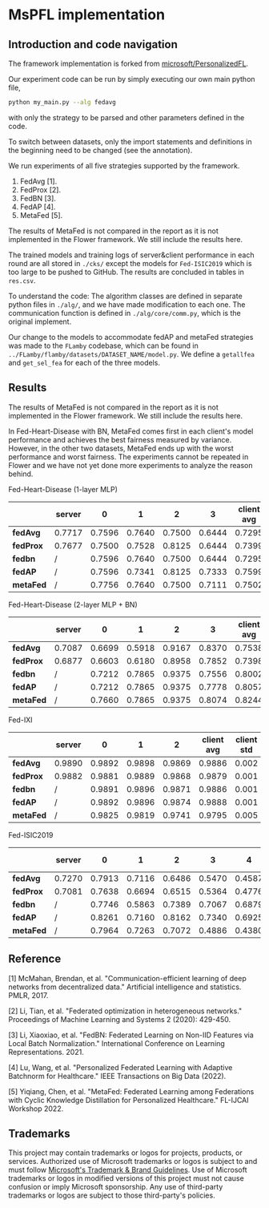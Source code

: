 # MsPFL implementation

## Introduction and code navigation

The framework implementation is forked from [microsoft/PersonalizedFL](https://github.com/microsoft/PersonalizedFL.git).

Our experiment code can be run by simply executing our own main python file,

````bash
python my_main.py --alg fedavg
````

with only the strategy to be parsed and other parameters defined in the code.

To switch between datasets, only the import statements and definitions in the beginning need to be changed (see the annotation).

We run experiments of all five strategies supported by the framework. 

1. FedAvg [1].
2. FedProx [2].
3. FedBN [3].
4. FedAP [4].
5. MetaFed [5].

The results of MetaFed is not compared in the report as it is not implemented in the Flower framework. We still include the results here.

The trained models and training logs of server&client performance in each round are all stored in `./cks/` except the models for `Fed-ISIC2019` which is too large to be pushed to GitHub. The results are concluded in tables in `res.csv`.

To understand the code: The algorithm classes are defined in separate python files in `./alg/`, and we have made modification to each one. The communication function is defined in `./alg/core/comm.py`, which is the original implement.

Our change to the models to accommodate fedAP and metaFed strategies was made to the `FLamby` codebase, which can be found in `../FLamby/flamby/datasets/DATASET_NAME/model.py`. We define a `getallfea` and `get_sel_fea` for each of the three models.

## Results

The results of MetaFed is not compared in the report as it is not implemented in the Flower framework. We still include the results here.

In Fed-Heart-Disease with BN, MetaFed comes first in each client's model performance and achieves the best fairness measured by variance. However, in the other two datasets, MetaFed ends up with the worst performance and worst fairness. The experiments cannot be repeated in Flower and we have not yet done more experiments to analyze the reason behind.

Fed-Heart-Disease (1-layer MLP)

|             | server | 0      | 1      | 2      | 3      | client avg | client std |
| ----------- | ------ | ------ | ------ | ------ | ------ | ---------- | ---------- |
| **fedAvg**  | 0.7717 | 0.7596 | 0.7640 | 0.7500 | 0.6444 | 0.7295     | 0.057      |
| **fedProx** | 0.7677 | 0.7500 | 0.7528 | 0.8125 | 0.6444 | 0.7399     | 0.070      |
| **fedbn**   | /      | 0.7596 | 0.7640 | 0.7500 | 0.6444 | 0.7295     | 0.057      |
| **fedAP**   | /      | 0.7596 | 0.7341 | 0.8125 | 0.7333 | 0.7599     | 0.037      |
| **metaFed** | /      | 0.7756 | 0.7640 | 0.7500 | 0.7111 | 0.7502     | 0.028      |

Fed-Heart-Disease (2-layer MLP + BN)

|             | server | 0      | 1      | 2      | 3      | client avg | client std |
| ----------- | ------ | ------ | ------ | ------ | ------ | ---------- | ---------- |
| **fedAvg**  | 0.7087 | 0.6699 | 0.5918 | 0.9167 | 0.8370 | 0.7538     | 0.149      |
| **fedProx** | 0.6877 | 0.6603 | 0.6180 | 0.8958 | 0.7852 | 0.7398     | 0.126      |
| **fedbn**   | /      | 0.7212 | 0.7865 | 0.9375 | 0.7556 | 0.8002     | 0.095      |
| **fedAP**   | /      | 0.7212 | 0.7865 | 0.9375 | 0.7778 | 0.8057     | 0.092      |
| **metaFed** | /      | 0.7660 | 0.7865 | 0.9375 | 0.8074 | 0.8244     | 0.077      |

Fed-IXI

|             | server | 0      | 1      | 2      | client avg | client std |
| ----------- | ------ | ------ | ------ | ------ | ---------- | ---------- |
| **fedAvg**  | 0.9890 | 0.9892 | 0.9898 | 0.9869 | 0.9886     | 0.002      |
| **fedProx** | 0.9882 | 0.9881 | 0.9889 | 0.9868 | 0.9879     | 0.001      |
| **fedbn**   | /      | 0.9891 | 0.9896 | 0.9871 | 0.9886     | 0.001      |
| **fedAP**   | /      | 0.9892 | 0.9896 | 0.9874 | 0.9888     | 0.001      |
| **metaFed** | /      | 0.9825 | 0.9819 | 0.9741 | 0.9795     | 0.005      |

Fed-ISIC2019

|             | server | 0      | 1      | 2      | 3      | 4      | 5      | client avg | client std |
| ----------- | ------ | ------ | ------ | ------ | ------ | ------ | ------ | ---------- | ---------- |
| **fedAvg**  | 0.7270 | 0.7913 | 0.7116 | 0.6486 | 0.5470 | 0.4587 | 0.7335 | 0.6484     | 0.1248     |
| **fedProx** | 0.7081 | 0.7638 | 0.6694 | 0.6515 | 0.5364 | 0.4776 | 0.7646 | 0.6439     | 0.1174     |
| **fedbn**   | /      | 0.7746 | 0.5863 | 0.7389 | 0.7067 | 0.6879 | 0.7399 | 0.7057     | 0.0657     |
| **fedAP**   | /      | 0.8261 | 0.7160 | 0.8162 | 0.7340 | 0.6925 | 0.7515 | 0.7560     | 0.0542     |
| **metaFed** | /      | 0.7964 | 0.7263 | 0.7072 | 0.4886 | 0.4380 | 0.6772 | 0.6390     | 0.1425     |

## Reference

[1] McMahan, Brendan, et al. "Communication-efficient learning of deep networks from decentralized data." Artificial intelligence and statistics. PMLR, 2017.

[2] Li, Tian, et al. "Federated optimization in heterogeneous networks." Proceedings of Machine Learning and Systems 2 (2020): 429-450.

[3] Li, Xiaoxiao, et al. "FedBN: Federated Learning on Non-IID Features via Local Batch Normalization." International Conference on Learning Representations. 2021.

[4] Lu, Wang, et al. "Personalized Federated Learning with Adaptive Batchnorm for Healthcare." IEEE Transactions on Big Data (2022).

[5] Yiqiang, Chen, et al. "MetaFed: Federated Learning among Federations with Cyclic Knowledge Distillation for Personalized Healthcare." FL-IJCAI Workshop 2022.

## Trademarks

This project may contain trademarks or logos for projects, products, or services. Authorized use of Microsoft trademarks or logos is subject to and must follow [Microsoft's Trademark & Brand Guidelines](https://www.microsoft.com/en-us/legal/intellectualproperty/trademarks/usage/general). Use of Microsoft trademarks or logos in modified versions of this project must not cause confusion or imply Microsoft sponsorship. Any use of third-party trademarks or logos are subject to those third-party's policies.

